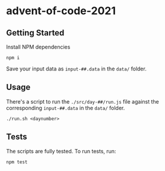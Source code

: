 # advent-of-code-2021

## Getting Started

Install NPM dependencies

```
npm i
```

Save your input data as `input-##.data` in the `data/` folder.

## Usage

There's a script to run the `./src/day-##/run.js` file against the corresponding `input-##.data` in the `data/` folder.

```
./run.sh <daynumber>
```

## Tests

The scripts are fully tested. To run tests, run:

```
npm test
```